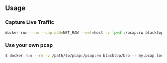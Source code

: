Usage
-----

### Capture Live Traffic

```bash
docker run --rm --cap-add=NET_RAW --net=host -v `pwd`:/pcap:rw blacktop/bro -i eth0
```

### Use your own pcap

```bash
$ docker run --rm -v /path/to/pcap:/pcap:rw blacktop/bro -r my.pcap local
```
